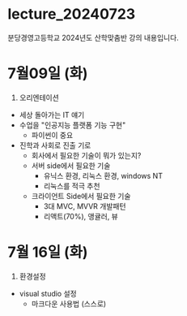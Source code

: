 # lecture_20240723
분당경영고등학교 2024년도 산학맞춤반 강의 내용입니다.

# 7월09일 (화)
1. 오리엔테이션
  - 세상 돌아가는 IT 얘기
  - 수업을 "인공지능 플랫폼 기능 구현"
    - 파이썬이 중요
  - 진학과 사회로 진출 기로
    - 회사에서 필요한 기술이 뭐가 있는지?
    - 서버 side에서 필요한 기술
      - 유닉스 환경, 리눅스 환경, windows NT
      - 리눅스를 적극 추천
    - 크라이언트 Side에서 필요한 기술
      - 3대 MVC, MVVR 개발패턴
      - 리액트(70%), 앵귤러, 뷰

# 7월 16일 (화)
1. 환경설정
  - visual studio 설정
    - 마크다운 사용법 (스스로)